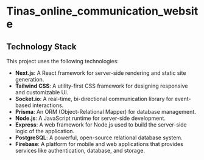 # Tinas_online_communication_website

## Technology Stack

This project uses the following technologies:

- **Next.js**: A React framework for server-side rendering and static site generation.
- **Tailwind CSS**: A utility-first CSS framework for designing responsive and customizable UI.
- **Socket.io**: A real-time, bi-directional communication library for event-based interactions.
- **Prisma**: An ORM (Object-Relational Mapper) for database management.
- **Node.js**: A JavaScript runtime for server-side development.
- **Express**: A web framework for Node.js used to build the server-side logic of the application.
- **PostgreSQL**: A powerful, open-source relational database system.
- **Firebase**: A platform for mobile and web applications that provides services like authentication, database, and storage.
